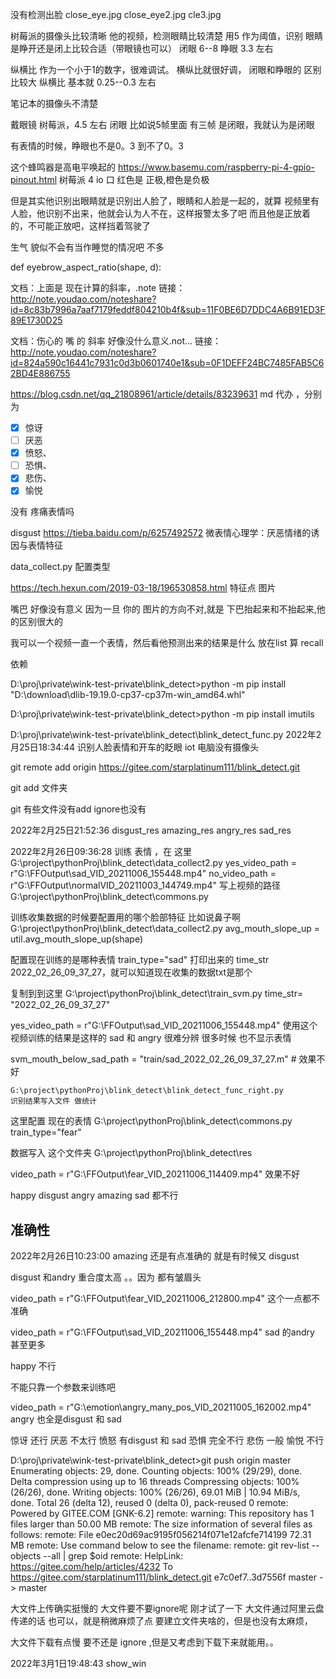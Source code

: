 没有检测出脸
close_eye.jpg
close_eye2.jpg
cle3.jpg

树莓派的摄像头比较清晰 他的视频，检测眼睛比较清楚
用5 作为阈值，识别 眼睛是睁开还是闭上比较合适（带眼镜也可以）
闭眼 6--8
睁眼 3.3 左右

纵横比 作为一个小于1的数字，很难调试。 横纵比就很好调， 闭眼和睁眼的
区别比较大
纵横比 基本就 0.25--0.3 左右

笔记本的摄像头不清楚


戴眼镜 树莓派，4.5 左右 闭眼
比如说5帧里面 有三帧 是闭眼，我就认为是闭眼

有表情的时候，睁眼也不是0。3 到不了0。3

这个蜂鸣器是高电平唤起的
https://www.basemu.com/raspberry-pi-4-gpio-pinout.html
树莓派 4 io 口
红色是 正极,橙色是负极

但是其实他识别出眼睛就是识别出人脸了，眼睛和人脸是一起的，就算
视频里有人脸，他识别不出来，他就会认为人不在，这样报警太多了吧
而且他是正放着的，不可能正放吧，这样挡着驾驶了

生气 貌似不会有当作睡觉的情况吧 不多

def eyebrow_aspect_ratio(shape, d):

文档：上面是 现在计算的斜率，.note
链接：http://note.youdao.com/noteshare?id=8c83b7996a7aaf7179feddf804210b4f&sub=11F0BE6D7DDC4A6B91ED3F89E1730D25

文档：伤心的 嘴 的 斜率 好像没什么意义.not...
链接：http://note.youdao.com/noteshare?id=824a590c16441c7931c0d3b0601740e1&sub=0F1DEFF24BC7485FAB5C62BD4E886755


https://blog.csdn.net/qq_21808961/article/details/83239631
md 代办
，分别为

- [x] 惊讶
- [ ] 厌恶
- [x] 愤怒、
- [ ] 恐惧、
- [x] 悲伤、
- [x] 愉悦

没有 疼痛表情吗

disgust
https://tieba.baidu.com/p/6257492572
微表情心理学：厌恶情绪的诱因与表情特征

data_collect.py
配置类型

https://tech.hexun.com/2019-03-18/196530858.html
特征点 图片

嘴巴 好像没有意义 因为一旦 你的 图片的方向不对,就是
下巴抬起来和不抬起来,他的区别很大的

我可以一个视频一直一个表情，然后看他预测出来的结果是什么 放在list 算 recall

依赖

D:\proj\private\wink-test-private\blink_detect>python -m pip install "D:\download\dlib-19.19.0-cp37-cp37m-win_amd64.whl"

D:\proj\private\wink-test-private\blink_detect>python -m pip install imutils

D:\proj\private\wink-test-private\blink_detect\blink_detect_func.py
2022年2月25日18:34:44
识别人脸表情和开车的眨眼
iot 电脑没有摄像头

git remote add origin https://gitee.com/starplatinum111/blink_detect.git

git add 文件夹

git 有些文件没有add ignore也没有

2022年2月25日21:52:36
disgust_res
amazing_res
angry_res
sad_res

2022年2月26日09:36:28
训练 表情 ，在 这里
G:\project\pythonProj\blink_detect\data_collect2.py
yes_video_path = r"G:\FFOutput\sad_VID_20211006_155448.mp4"
no_video_path = r"G:\FFOutput\normalVID_20211003_144749.mp4"
写上视频的路径
G:\project\pythonProj\blink_detect\commons.py

训练收集数据的时候要配置用的哪个脸部特征 比如说鼻子啊
G:\project\pythonProj\blink_detect\data_collect2.py
avg_mouth_slope_up = util.avg_mouth_slope_up(shape)


配置现在训练的是哪种表情
train_type="sad"
打印出来的 time_str 2022_02_26_09_37_27，就可以知道现在收集的数据txt是那个

复制到到这里
G:\project\pythonProj\blink_detect\train_svm.py
time_str= "2022_02_26_09_37_27"

yes_video_path = r"G:\FFOutput\sad_VID_20211006_155448.mp4"
使用这个视频训练的结果是这样的
sad 和 angry 很难分辨 很多时候 也不显示表情


svm_mouth_below_sad_path = "train/sad_2022_02_26_09_37_27.m"
    # 效果不好


    G:\project\pythonProj\blink_detect\blink_detect_func_right.py
    识别结果写入文件 做统计


这里配置 现在的表情
    G:\project\pythonProj\blink_detect\commons.py
    train_type="fear"

数据写入 这个文件夹
G:\project\pythonProj\blink_detect\res

video_path = r"G:\FFOutput\fear_VID_20211006_114409.mp4"
效果不好

happy disgust angry  amazing sad 都不行

## 准确性
2022年2月26日10:23:00
amazing 还是有点准确的 就是有时候又 disgust 

disgust 和andry 重合度太高 。。因为 都有皱眉头

video_path = r"G:\FFOutput\fear_VID_20211006_212800.mp4"
这个一点都不准确

video_path = r"G:\FFOutput\sad_VID_20211006_155448.mp4"
sad 的andry 甚至更多

happy 不行

不能只靠一个参数来训练吧

video_path = r"G:\emotion\angry_many_pos_VID_20211005_162002.mp4"
 angry 也全是disgust 和 sad 

 惊讶 还行
 厌恶 不太行
愤怒 有disgust 和 sad 
恐惧 完全不行
 悲伤  一般
 愉悦 不行

D:\proj\private\wink-test-private\blink_detect>git push origin master
Enumerating objects: 29, done.
Counting objects: 100% (29/29), done.
Delta compression using up to 16 threads
Compressing objects: 100% (26/26), done.
Writing objects: 100% (26/26), 69.01 MiB | 10.94 MiB/s, done.
Total 26 (delta 12), reused 0 (delta 0), pack-reused 0
remote: Powered by GITEE.COM [GNK-6.2]
remote: warning: This repository has 1 files larger than 50.00 MB
remote: The size information of several files as follows:
remote: File e0ec20d69ac9195f056214f071e12afcfe714199 72.31  MB
remote: Use command below to see the filename:
remote: git rev-list --objects --all | grep $oid
remote: HelpLink: https://gitee.com/help/articles/4232
To https://gitee.com/starplatinum111/blink_detect.git
   e7c0ef7..3d7556f  master -> master

大文件上传确实挺慢的 大文件要不要ignore呢
刚才试了一下 大文件通过阿里云盘传递的话 也可以，就是稍微麻烦了点 要建立文件夹啥的，但是也没有太麻烦，

大文件下载有点慢 要不还是 ignore ,但是又考虑到下载下来就能用。。

2022年3月1日19:48:43
show_win 
